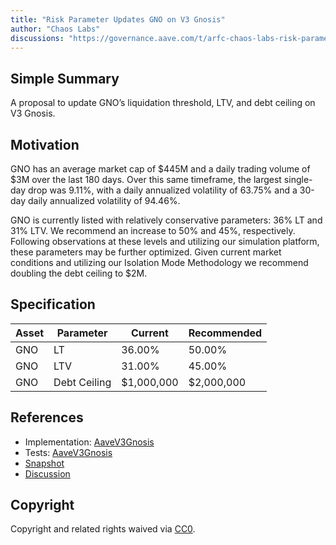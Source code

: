 ```yaml
---
title: "Risk Parameter Updates GNO on V3 Gnosis"
author: "Chaos Labs"
discussions: "https://governance.aave.com/t/arfc-chaos-labs-risk-parameter-updates-gno-on-v3-gnosis/17340"
---
```


## Simple Summary

A proposal to update GNO’s liquidation threshold, LTV, and debt ceiling on V3 Gnosis.

## Motivation

GNO has an average market cap of $445M and a daily trading volume of $3M over the last 180 days. Over this same timeframe, the largest single-day drop was 9.11%, with a daily annualized volatility of 63.75% and a 30-day daily annualized volatility of 94.46%.

GNO is currently listed with relatively conservative parameters: 36% LT and 31% LTV. We recommend an increase to 50% and 45%, respectively. Following observations at these levels and utilizing our simulation platform, these parameters may be further optimized.
Given current market conditions and utilizing our Isolation Mode Methodology we recommend doubling the debt ceiling to $2M.

## Specification

| Asset | Parameter    | Current    | Recommended |
| ----- | ------------ | ---------- | ----------- |
| GNO   | LT           | 36.00%     | 50.00%      |
| GNO   | LTV          | 31.00%     | 45.00%      |
| GNO   | Debt Ceiling | $1,000,000 | $2,000,000  |

## References

- Implementation: [AaveV3Gnosis](https://github.com/bgd-labs/aave-proposals-v3/blob/main/src/20240415_AaveV3Gnosis_RiskParameterUpdatesGNOOnV3Gnosis/AaveV3Gnosis_RiskParameterUpdatesGNOOnV3Gnosis_20240415.sol)
- Tests: [AaveV3Gnosis](https://github.com/bgd-labs/aave-proposals-v3/blob/main/src/20240415_AaveV3Gnosis_RiskParameterUpdatesGNOOnV3Gnosis/AaveV3Gnosis_RiskParameterUpdatesGNOOnV3Gnosis_20240415.t.sol)
- [Snapshot](TODO)
- [Discussion](https://governance.aave.com/t/arfc-chaos-labs-risk-parameter-updates-gno-on-v3-gnosis/17340)

## Copyright

Copyright and related rights waived via [CC0](https://creativecommons.org/publicdomain/zero/1.0/).
